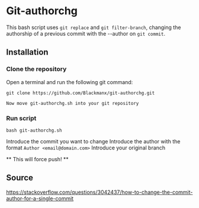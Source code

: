 # Git-authorchg

This bash script uses `git replace` and `git filter-branch`, changing the authorship of a previous commit with the --author on `git commit`.

## Installation

### Clone the repository

Open a terminal and run the following git command:

```
git clone https://github.com/Blackmanx/git-authorchg.git
```

`Now move git-authorchg.sh into your git repository`

### Run script
```
bash git-authorchg.sh
```

Introduce the commit you want to change
Introduce the author with the format `Author <email@domain.com>`
Introduce your original branch

** This will force push! **

## Source

https://stackoverflow.com/questions/3042437/how-to-change-the-commit-author-for-a-single-commit
